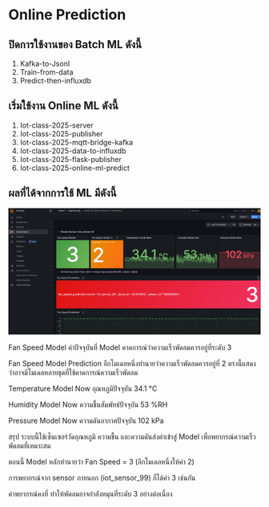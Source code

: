 # Online Prediction

<!-- Online Prection ทำงานอย่างไร  -->

## ปิดการใช้งานของ Batch ML ดังนี้

1. Kafka-to-Jsonl
2. Train-from-data
3. Predict-then-influxdb


## เริ่มใช้งาน Online ML ดังนี้

1. Iot-class-2025-server
2. Iot-class-2025-publisher
3. Iot-class-2025-mqtt-bridge-kafka
4. Iot-class-2025-data-to-influxdb
5. Iot-class-2025-flask-publisher
6. Iot-class-2025-online-ml-predict

## ผลที่ได้จากการใช้ ML มีดังนี้

<!-- แนบรูป Grafana  พร้อมอธิบาย -->
![alt text](image-1.png)

Fan Speed Model ค่าปัจจุบันที่ Model คาดการณ์ว่าความเร็วพัดลมควรอยู่ที่ระดับ 3

Fan Speed Model Prediction อีกโมเดลหนึ่งทำนายว่าความเร็วพัดลมควรอยู่ที่ 2 ตรงนี้แสดงว่าอาจมีโมเดลหลายชุดที่ใช้คาดการณ์ความเร็วพัดลม

Temperature Model Now อุณหภูมิปัจจุบัน 34.1 °C

Humidity Model Now ความชื้นสัมพัทธ์ปัจจุบัน 53 %RH

Pressure Model Now ความดันอากาศปัจจุบัน 102 kPa

สรุป ระบบนี้ใช้เซ็นเซอร์วัดอุณหภูมิ ความชื้น และความดันส่งค่าเข้าสู่ Model เพื่อพยากรณ์ความเร็วพัดลมที่เหมาะสม

ตอนนี้ Model หลักทำนายว่า Fan Speed = 3 (อีกโมเดลหนึ่งให้ค่า 2)

การพยากรณ์จาก sensor ภายนอก (iot_sensor_99) ก็ได้ค่า 3 เช่นกัน

ค่าพยากรณ์คงที่ ทำให้พัดลมอาจกำลังหมุนที่ระดับ 3 อย่างต่อเนื่อง